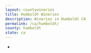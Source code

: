 ```yaml
---
layout: countywineries
title: Humboldt Wineries
description: Wineries in Humboldt CA
permalink: /ca/humboldt/
county: humboldt
state: ca
---
```

-
